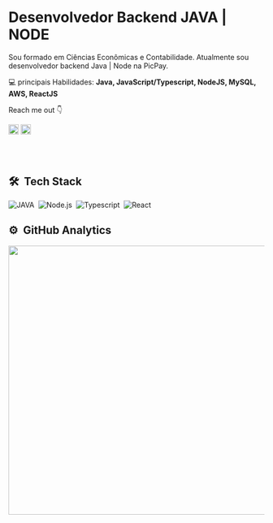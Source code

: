 <h1> Desenvolvedor Backend JAVA | NODE </h1>



Sou formado em Ciências Econômicas e Contabilidade. Atualmente sou desenvolvedor backend Java | Node na PicPay.
<p align="left">
  💻 principais Habilidades: <strong>Java, JavaScript/Typescript, NodeJS, MySQL, AWS, ReactJS  </strong>
</p>

Reach me out   :point_down: 

  <a href="https://www.linkedin.com/in/arthur-fortunato-643828187//"><img align="center" src="https://cdn.jsdelivr.net/npm/simple-icons@3.0.1/icons/linkedin.svg" alt="arthur-forturnato-643828187/" height="20" width="20"/></a>
     <a href="https://www.instagram.com/luizarthur.fortunato/" target="_blank"><img align="center" src="https://cdn.jsdelivr.net/npm/simple-icons@3.0.1/icons/instagram.svg" alt="luizarthur.fortunato/Instagram" height="20" width="20" /></a>
     
<br><br>

## 🛠 &nbsp;Tech Stack
![JAVA](https://img.shields.io/badge/-Java-05122A?style=flat&logo=java)&nbsp;
![Node.js](https://img.shields.io/badge/-Node.js-05122A?style=flat&logo=node.js)&nbsp;
![Typescript](https://img.shields.io/badge/-Typescript-05122A?style=flat&logo=typescript)&nbsp;
![React](https://img.shields.io/badge/-React-05122A?style=flat&logo=react)&nbsp;
     
## ⚙️ &nbsp;GitHub Analytics

<p align="center">
<img align="center" width="530em" src="https://github-readme-stats.vercel.app/api/top-langs/?username=arthurfortunato&layout=compact&theme=vision-friendly-dark"/>
</p>

<br><br>
